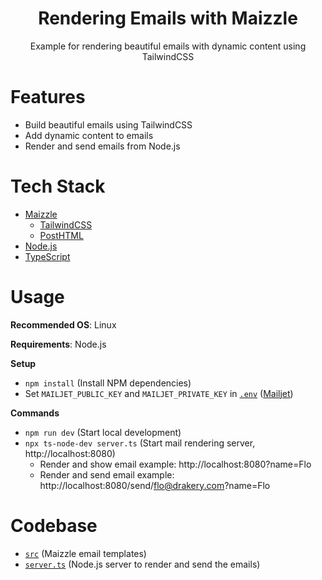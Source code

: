 <div align="center">
  <h1>Rendering Emails with Maizzle</h1>
  <p>Example for rendering beautiful emails with dynamic content using TailwindCSS</p>
  <!-- <a href="https://youtu.be/1WUoITRINf0">
    <img width="320px" height="180px" src="https://img.youtube.com/vi/1WUoITRINf0/mqdefault.jpg" style="border-radius: 1rem;" />
    <p>Watch the YouTube Tutorial</p>
  </a> -->
</div>

# Features

- Build beautiful emails using TailwindCSS
- Add dynamic content to emails
- Render and send emails from Node.js

# Tech Stack

- [Maizzle](https://maizzle.com)
  - [TailwindCSS](https://tailwindcss.com)
  - [PostHTML](https://posthtml.org)
- [Node.js](https://nodejs.org)
- [TypeScript](https://www.typescriptlang.org)

# Usage

**Recommended OS**: Linux

**Requirements**: Node.js

**Setup**

- `npm install` (Install NPM dependencies)
- Set `MAILJET_PUBLIC_KEY` and `MAILJET_PRIVATE_KEY` in [`.env`](`.env`) ([Mailjet](https://www.mailjet.com))

**Commands**

- `npm run dev` (Start local development)
- `npx ts-node-dev server.ts` (Start mail rendering server, http://localhost:8080)
  - Render and show email example: http://localhost:8080?name=Flo
  - Render and send email example: http://localhost:8080/send/flo@drakery.com?name=Flo

# Codebase

- [`src`](src) (Maizzle email templates)
- [`server.ts`](server.ts) (Node.js server to render and send the emails)
